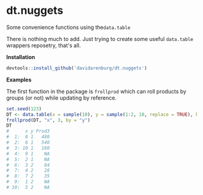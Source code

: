 # dt.nuggets
Some convenience functions using the`data.table` 

There is nothing much to add. Just trying to create some useful `data.table` wrappers reposetry, that's all.

**Installation**

```r
devtools::install_github('davidarenburg/dt.nuggets')
```
**Examples**

The first function in the package is `frollprod` which can roll products by groups (or not) while updating by reference.

```r
set.seed(123)
DT <- data.table(x = sample(10), y = sample(1:2, 10, replace = TRUE), key = "y")
frollprod(DT, "x", 3, by = "y")
DT
#      x y Prod3
#  1:  8 1   480
#  2:  6 1   540
#  3: 10 1   180
#  4:  9 1    NA
#  5:  2 1    NA
#  6:  3 2    84
#  7:  4 2    28
#  8:  7 2    35
#  9:  1 2    NA
# 10:  5 2    NA
```
